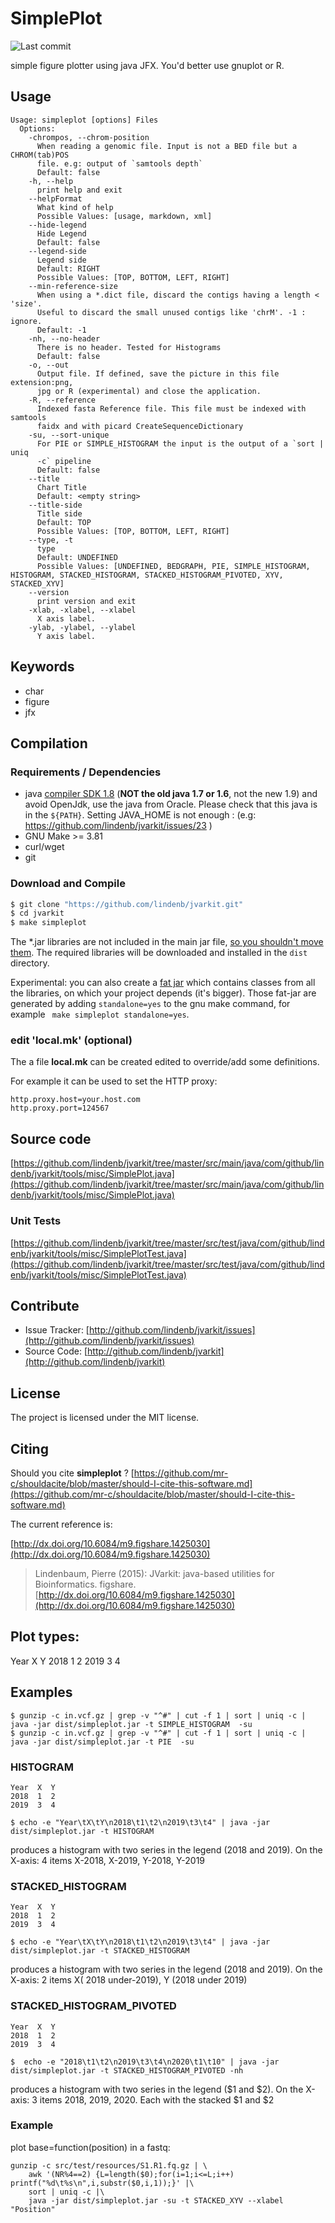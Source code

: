 # SimplePlot

![Last commit](https://img.shields.io/github/last-commit/lindenb/jvarkit.png)

simple figure plotter using java JFX. You'd better use gnuplot or R.


## Usage

```
Usage: simpleplot [options] Files
  Options:
    -chrompos, --chrom-position
      When reading a genomic file. Input is not a BED file but a CHROM(tab)POS 
      file. e.g: output of `samtools depth`
      Default: false
    -h, --help
      print help and exit
    --helpFormat
      What kind of help
      Possible Values: [usage, markdown, xml]
    --hide-legend
      Hide Legend
      Default: false
    --legend-side
      Legend side
      Default: RIGHT
      Possible Values: [TOP, BOTTOM, LEFT, RIGHT]
    --min-reference-size
      When using a *.dict file, discard the contigs having a length < 'size'. 
      Useful to discard the small unused contigs like 'chrM'. -1 : ignore.
      Default: -1
    -nh, --no-header
      There is no header. Tested for Histograms
      Default: false
    -o, --out
      Output file. If defined, save the picture in this file extension:png, 
      jpg or R (experimental) and close the application.
    -R, --reference
      Indexed fasta Reference file. This file must be indexed with samtools 
      faidx and with picard CreateSequenceDictionary
    -su, --sort-unique
      For PIE or SIMPLE_HISTOGRAM the input is the output of a `sort | uniq 
      -c` pipeline
      Default: false
    --title
      Chart Title
      Default: <empty string>
    --title-side
      Title side
      Default: TOP
      Possible Values: [TOP, BOTTOM, LEFT, RIGHT]
    --type, -t
      type
      Default: UNDEFINED
      Possible Values: [UNDEFINED, BEDGRAPH, PIE, SIMPLE_HISTOGRAM, HISTOGRAM, STACKED_HISTOGRAM, STACKED_HISTOGRAM_PIVOTED, XYV, STACKED_XYV]
    --version
      print version and exit
    -xlab, -xlabel, --xlabel
      X axis label.
    -ylab, -ylabel, --ylabel
      Y axis label.

```


## Keywords

 * char
 * figure
 * jfx


## Compilation

### Requirements / Dependencies

* java [compiler SDK 1.8](http://www.oracle.com/technetwork/java/index.html) (**NOT the old java 1.7 or 1.6**, not the new 1.9) and avoid OpenJdk, use the java from Oracle. Please check that this java is in the `${PATH}`. Setting JAVA_HOME is not enough : (e.g: https://github.com/lindenb/jvarkit/issues/23 )
* GNU Make >= 3.81
* curl/wget
* git


### Download and Compile

```bash
$ git clone "https://github.com/lindenb/jvarkit.git"
$ cd jvarkit
$ make simpleplot
```

The *.jar libraries are not included in the main jar file, [so you shouldn't move them](https://github.com/lindenb/jvarkit/issues/15#issuecomment-140099011 ).
The required libraries will be downloaded and installed in the `dist` directory.

Experimental: you can also create a [fat jar](https://stackoverflow.com/questions/19150811/) which contains classes from all the libraries, on which your project depends (it's bigger). Those fat-jar are generated by adding `standalone=yes` to the gnu make command, for example ` make simpleplot standalone=yes`.

### edit 'local.mk' (optional)

The a file **local.mk** can be created edited to override/add some definitions.

For example it can be used to set the HTTP proxy:

```
http.proxy.host=your.host.com
http.proxy.port=124567
```
## Source code 

[https://github.com/lindenb/jvarkit/tree/master/src/main/java/com/github/lindenb/jvarkit/tools/misc/SimplePlot.java](https://github.com/lindenb/jvarkit/tree/master/src/main/java/com/github/lindenb/jvarkit/tools/misc/SimplePlot.java)

### Unit Tests

[https://github.com/lindenb/jvarkit/tree/master/src/test/java/com/github/lindenb/jvarkit/tools/misc/SimplePlotTest.java](https://github.com/lindenb/jvarkit/tree/master/src/test/java/com/github/lindenb/jvarkit/tools/misc/SimplePlotTest.java)


## Contribute

- Issue Tracker: [http://github.com/lindenb/jvarkit/issues](http://github.com/lindenb/jvarkit/issues)
- Source Code: [http://github.com/lindenb/jvarkit](http://github.com/lindenb/jvarkit)

## License

The project is licensed under the MIT license.

## Citing

Should you cite **simpleplot** ? [https://github.com/mr-c/shouldacite/blob/master/should-I-cite-this-software.md](https://github.com/mr-c/shouldacite/blob/master/should-I-cite-this-software.md)

The current reference is:

[http://dx.doi.org/10.6084/m9.figshare.1425030](http://dx.doi.org/10.6084/m9.figshare.1425030)

> Lindenbaum, Pierre (2015): JVarkit: java-based utilities for Bioinformatics. figshare.
> [http://dx.doi.org/10.6084/m9.figshare.1425030](http://dx.doi.org/10.6084/m9.figshare.1425030)


## Plot types:

Year  X  Y
2018  1  2
2019  3  4


## Examples

```
$ gunzip -c in.vcf.gz | grep -v "^#" | cut -f 1 | sort | uniq -c | java -jar dist/simpleplot.jar -t SIMPLE_HISTOGRAM  -su 
$ gunzip -c in.vcf.gz | grep -v "^#" | cut -f 1 | sort | uniq -c | java -jar dist/simpleplot.jar -t PIE  -su
```

### HISTOGRAM

```
Year  X  Y
2018  1  2
2019  3  4
```

```
$ echo -e "Year\tX\tY\n2018\t1\t2\n2019\t3\t4" | java -jar dist/simpleplot.jar -t HISTOGRAM
```

produces a histogram with two series in the legend (2018 and 2019). On the X-axis: 4 items X-2018, X-2019, Y-2018, Y-2019



### STACKED_HISTOGRAM

```
Year  X  Y
2018  1  2
2019  3  4
```

```
$ echo -e "Year\tX\tY\n2018\t1\t2\n2019\t3\t4" | java -jar dist/simpleplot.jar -t STACKED_HISTOGRAM
``` 

produces a histogram with two series in the legend (2018 and 2019). On the X-axis: 2 items X( 2018 under-2019), Y (2018 under 2019)


### STACKED_HISTOGRAM_PIVOTED

```
Year  X  Y
2018  1  2
2019  3  4
```

```
$  echo -e "2018\t1\t2\n2019\t3\t4\n2020\t1\t10" | java -jar dist/simpleplot.jar -t STACKED_HISTOGRAM_PIVOTED -nh
``` 

produces a histogram with two series in the legend ($1 and $2). On the X-axis: 3 items 2018, 2019, 2020. Each with the stacked $1 and $2



### Example

plot base=function(position) in a fastq:

```
gunzip -c src/test/resources/S1.R1.fq.gz | \
	awk '(NR%4==2) {L=length($0);for(i=1;i<=L;i++) printf("%d\t%s\n",i,substr($0,i,1));}' |\
	sort | uniq -c |\
	java -jar dist/simpleplot.jar -su -t STACKED_XYV --xlabel "Position"
```
 
 

